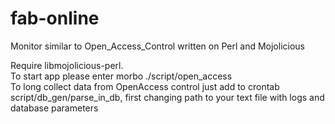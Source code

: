 fab-online
==========

Monitor similar to Open_Access_Control written on Perl and Mojolicious<br>

Require libmojolicious-perl.<br>
To start app please enter morbo ./script/open_access<br>
To long collect data from OpenAccess control just add to crontab script/db_gen/parse_in_db, first changing path
to your text file with logs and database parameters<br>

